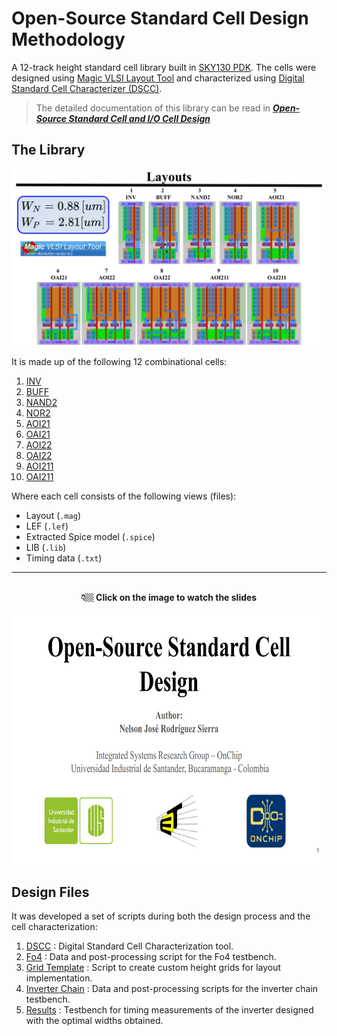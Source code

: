 # Open-Source Standard Cell Design Methodology 

A 12-track height standard cell library built in [SKY130 PDK](https://skywater-pdk.readthedocs.io/en/main/). The cells were designed using [Magic VLSI Layout Tool](https://github.com/RTimothyEdwards/magic) and characterized using [Digital Standard Cell Characterizer (DSCC)](https://github.com/nelzeg/stdcell-characterizer). 

> The detailed documentation of this library can be read in ***[Open-Source Standard Cell and I/O Cell Design](./open-source_standard_cell_and_IO_cell_design.pdf)***

## The Library

<div align="center"><img src="library_layouts.png"></div>

It is made up of the following 12 combinational cells:

1. [INV](./01-inv/)
2. [BUFF](./02-buff/)
3. [NAND2](./03-nand2/)
4. [NOR2](./04-nor2/)
5. [AOI21](./06-oai21/)
6. [OAI21](./06-oai21/)
7. [AOI22](./07-aoi22/)
8. [OAI22](./08-oai22/)
9. [AOI211](./09-aoi211/)
10. [OAI211](./10-oai211/)

Where each cell consists of the following views (files): 
- Layout (`.mag`)
- LEF (`.lef`)
- Extracted Spice model (`.spice`)
- LIB (`.lib`)
- Timing data (`.txt`)

---

<br>
<div align="center"><b >👇🏼 Click on the image to watch the slides</b></div>
<br>
<div align="center"><a href="https://docs.google.com/presentation/d/e/2PACX-1vSXuRpTWI4aAAaqa8VsDa4a-RrmfYroPuvIVUKc1MaYIVBlVbhsJw8YYeM-qnCpCe0Z1ySovhzvZj0m/pub?start=false&loop=false&delayms=6000"><img src="slides_cover.png" target="_blank" frameborder="0" width="680" height="400" allowfullscreen="true" mozallowfullscreen="true" webkitallowfullscreen="true"></a></div>

## Design Files

It was developed a set of scripts during both the design process and the cell characterization:  
1. [DSCC](./scripts/dscc/) : Digital Standard Cell Characterization tool.
2. [Fo4](./scripts/fo4/) : Data and post-processing script for the Fo4 testbench.
3. [Grid Template](./scripts/grid-template/) : Script to create custom height grids for layout implementation.
4. [Inverter Chain](./scripts/inverter-chain/) : Data and post-processing scripts for the inverter chain testbench.
5. [Results](./scripts/results/) : Testbench for timing measurements of the inverter designed with the optimal widths obtained.    
